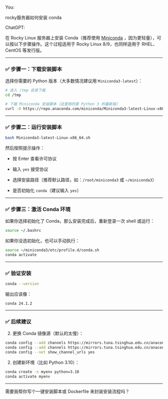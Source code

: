 
You: 

rocky服务器如何安装 conda

ChatGPT: 

在 Rocky Linux 服务器上安装 Conda（推荐使用 [Miniconda]() ，因为更轻量），可以按以下步骤操作。这个过程适用于 Rocky Linux 8/9，也同样适用于 RHEL、CentOS 等发行版。


---



### ✅ 步骤一：下载安装脚本 

选择你需要的 Python 版本（大多数情况建议用 `Miniconda3-latest`）：


```bash
# 进入 /tmp 目录下载
cd /tmp

# 下载 Miniconda 安装脚本（这里用的是 Python 3 的最新版）
curl -O https://repo.anaconda.com/miniconda/Miniconda3-latest-Linux-x86_64.sh
```



---



### ✅ 步骤二：运行安装脚本 



```bash
bash Miniconda3-latest-Linux-x86_64.sh
```


然后按照提示操作：

 
- 按 Enter 查看许可协议
 
- 输入 `yes` 接受协议
 
- 选择安装路径（推荐默认路径，如：`/root/miniconda3` 或 `~/miniconda3`）
 
- 是否初始化 `conda`（建议输入 `yes`）



---



### ✅ 步骤三：激活 Conda 环境 


如果你选择初始化了 Conda，那么安装完成后，重新登录一次 shell 或运行：



```bash
source ~/.bashrc
```


如果你没选初始化，也可以手动执行：



```bash
source ~/miniconda3/etc/profile.d/conda.sh
conda activate
```



---



### ✅ 验证安装 



```bash
conda --version
```


输出应该像：



```nginx
conda 24.1.2
```



---



### ✅ 后续建议 

 
2. 更换 Conda 镜像源（默认的太慢）：



```bash
conda config --add channels https://mirrors.tuna.tsinghua.edu.cn/anaconda/pkgs/main
conda config --add channels https://mirrors.tuna.tsinghua.edu.cn/anaconda/pkgs/free
conda config --set show_channel_urls yes
```

 
2. 创建新环境（比如 Python 3.10）：



```bash
conda create -n myenv python=3.10
conda activate myenv
```



---



需要我帮你写个一键安装脚本或 Dockerfile 来封装安装流程吗？
